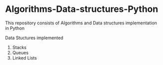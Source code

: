 # Algorithms-Data-structures-Python
This repository consists of Algorithms and Data structures implementation in Python

Data Stuctures implemented
1. Stacks
2. Queues
3. Linked Lists